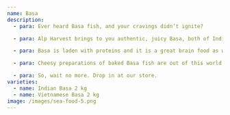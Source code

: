 ```yaml
---
name: Basa
description:
  - para: Ever heard Basa fish, and your cravings didn’t ignite?

  - para: Alp Harvest brings to you authentic, juicy Basa, both of Indian and Vietnamese variety.

  - para: Basa is laden with proteins and it is a great brain food as well. Have Basa to maintain Blood pressure, and reap the thousands of benefits from its rich content of Selenium, vitamins- including B complex- and zinc. For pregnant and breastfeeding women as well as for patients of asthma, Basa works wonders.

  - para: Cheesy preparations of baked Basa fish are out of this world! And so is steamed Basa, infused with spices and condiments.

  - para: So, wait no more. Drop in at our store.
varieties:
  - name: Indian Basa 2 kg
  - name: Vietnamese Basa 2 kg
image: /images/sea-food-5.png
---
```

